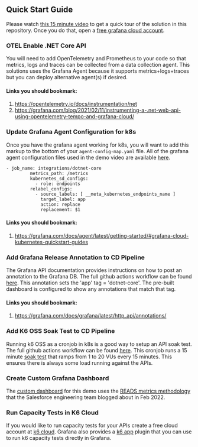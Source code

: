 ## Quick Start Guide
Please watch [this 15 minute video](https://www.canva.com/design/DAE_fEkg8ZA/F6mN_nkTGn0ypRDF1YMbDw/watch?utm_content=DAE_fEkg8ZA&utm_campaign=designshare&utm_medium=link&utm_source=publishsharelink) 
to get a quick tour of the solution in this repository. Once you do that, 
open a [free grafana cloud account](http://grafana.com). 

### OTEL Enable .NET Core API
You will need to add OpenTelemetry and Prometheus to your code so that metrics, logs and traces can be collected from a data collection agent.
This solutions uses the Grafana Agent because it supports metrics+logs+traces but you can deploy alternative agent(s) if desired.

#### Links you should bookmark: 
1. https://opentelemetry.io/docs/instrumentation/net
2. https://grafana.com/blog/2021/02/11/instrumenting-a-.net-web-api-using-opentelemetry-tempo-and-grafana-cloud/ 

### Update Grafana Agent Configuration for k8s
Once you have the grafana agent working for k8s, you will want to add this markup to the bottom of your `agent-config-map.yaml` file.
All of the grafana agent configuration files used in the demo video are available [here](./grafana-agent). 

```
- job_name: integrations/dotnet-core
         metrics_path: /metrics
         kubernetes_sd_configs:
           - role: endpoints
         relabel_configs:
           - source_labels: [ __meta_kubernetes_endpoints_name ]
             target_label: app
             action: replace
             replacement: $1
```

#### Links you should bookmark:
1. https://grafana.com/docs/agent/latest/getting-started/#grafana-cloud-kubernetes-quickstart-guides

### Add Grafana Release Annotation to CD Pipeline
The Grafana API documentation provides instructions on how to post an annotation to the Grafana DB. 
The full github actions workflow can be found [here](./.github/workflows/grafana.yml). This annotation
sets the 'app' tag = 'dotnet-core'. The pre-built dashboard is configured to show any annotations
that match that tag.

#### Links you should bookmark:
1. https://grafana.com/docs/grafana/latest/http_api/annotations/ 

### Add K6 OSS Soak Test to CD Pipeline
Running k6 OSS as a cronjob in k8s is a good way to setup an API soak test. 
The full github actions workflow can be found [here](./.github/workflows/k6.yml).
This cronjob runs a 15 minute [soak test](./soaktest.js) that ramps from 1 to 20 VUs every 15 minutes.
This ensures there is always some load running against the APIs. 

### Create Custom Grafana Dashboard
The [custom dashboard](./grafana-dashboard.json) for this demo uses the [READS metrics methodology](https://engineering.salesforce.com/reads-service-health-metrics-1bfa99033adc) that the Salesforce
engineering team blogged about in Feb 2022. 

### Run Capacity Tests in K6 Cloud
If you would like to run capacity tests for your APIs create a 
free cloud account at [k6 cloud](https://k6.io/cloud/). Grafana
also provides a [k6 app](https://grafana.com/grafana/plugins/grafana-k6-app/) plugin
that you can use to run k6 capacity tests directly in Grafana.

